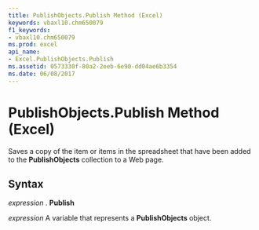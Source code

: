```yaml
---
title: PublishObjects.Publish Method (Excel)
keywords: vbaxl10.chm650079
f1_keywords:
- vbaxl10.chm650079
ms.prod: excel
api_name:
- Excel.PublishObjects.Publish
ms.assetid: 0573330f-80a2-2eeb-6e90-dd04ae6b3354
ms.date: 06/08/2017
---
```



# PublishObjects.Publish Method (Excel)

Saves a copy of the item or items in the spreadsheet that have been added to the  **PublishObjects** collection to a Web page.


## Syntax

 _expression_ . **Publish**

 _expression_ A variable that represents a **PublishObjects** object.


